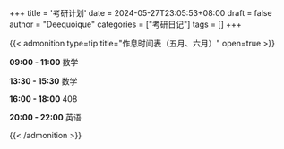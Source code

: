 +++
title = '考研计划'
date = 2024-05-27T23:05:53+08:00
draft = false
author = "Deequoique"
categories = ["考研日记"]
tags = []
+++

{{< admonition type=tip title="作息时间表（五月、六月）" open=true >}}

**09:00 - 11:00** 数学

**13:30 - 15:30** 数学

**16:00 - 18:00** 408

**20:00 - 22:00** 英语

{{< /admonition >}}
